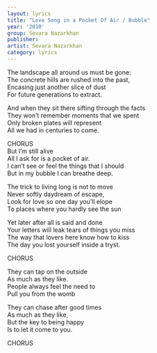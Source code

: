 ```yaml
---
layout: lyrics
title: "Love Song in a Pocket Of Air / Bubble"
year: '2010'
group: Sevara Nazarkhan
publisher: 
artist: Sevara Nazarkhan
category: lyrics
---
```


The landscape all around us must be gone:  
The concrete hills are rushed into the past,  
Encasing just another slice of dust  
For future generations to extract.  
  
And when they sit there sifting through the facts  
They won’t remember moments that we spent  
Only broken plates will represent  
All we had in centuries to come.  
  
CHORUS  
But I’m still alive  
All I ask for is a pocket of air.  
I can’t see or feel the things that I should  
But in my bubble I can breathe deep.  
  
The trick to living long is not to move  
Never softly daydream of escape,  
Look for love so one day you’ll elope   
To places where you hardly see the sun  
  
Yet later after all is said and done  
Your letters will leak tears of things you miss  
The way that lovers here know how to kiss  
The day you lost yourself inside a tryst.  
  
CHORUS
  
They can tap on the outside  
As much as they like.  
People always feel the need to  
Pull you from the womb  
  
They can chase after good times  
As much as they like,  
But the key to being happy  
Is to let it come to you.

CHORUS